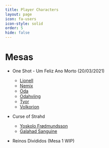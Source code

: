 ```yaml
---
title: Player Characters
layout: page
icon: fa-users
icon-style: solid
order: 5
hide: false
---
```


# Mesas

- One Shot - Um Feliz Ano Morto (20/03/2021)
    - <a href="./pcs/one-shot-feliz-ano-morto/lionell.html">Lionell</a>
    - <a href="./pcs/one-shot-feliz-ano-morto/nemix.html">Nemix</a>
    - <a href="./pcs/one-shot-feliz-ano-morto/oda.html">Oda</a>
    - <a href="./pcs/one-shot-feliz-ano-morto/odahviing.html">Odahviing</a>
    - <a href="./pcs/one-shot-feliz-ano-morto/tyor.html">Tyor</a>
    - <a href="./pcs/one-shot-feliz-ano-morto/volkorion.html">Volkorion</a>

- Curse of Strahd 
    - <a href="./pcs/curse-of-strahd/yoskolo.html">Yoskolo Frødmundsson</a>
    - <a href="./pcs/curse-of-strahd/galahad.html">Galahad Sanguine</a>
- Reinos Divididos (Mesa 1 WIP)










